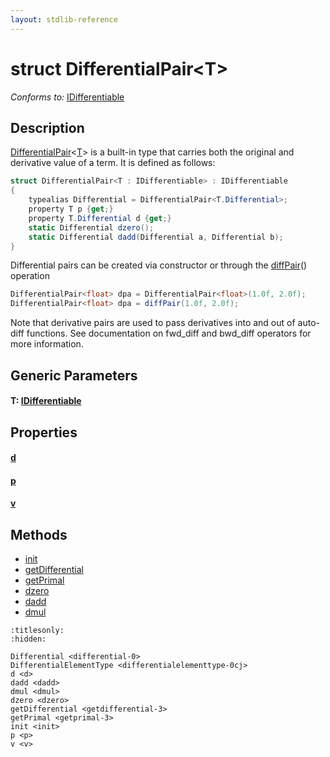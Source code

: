 ```yaml
---
layout: stdlib-reference
---
```


# struct DifferentialPair\<T\>

*Conforms to:* [IDifferentiable](../interfaces/idifferentiable-01/index.html)

## Description

<span class='code'><a href="index.html" class="code_type">DifferentialPair</a>&lt;<a href="index.html#typeparam-T" class="code_type">T</a>&gt;</span> is a built-in type that carries both the original and derivative value of a term.
It is defined as follows:
```csharp
struct DifferentialPair<T : IDifferentiable> : IDifferentiable
{
    typealias Differential = DifferentialPair<T.Differential>;
    property T p {get;}
    property T.Differential d {get;}
    static Differential dzero();
    static Differential dadd(Differential a, Differential b);
}
```

Differential pairs can be created via constructor or through the <span class='code'><a href=".html">diffPair</a>()</span> operation
```csharp
DifferentialPair<float> dpa = DifferentialPair<float>(1.0f, 2.0f);
DifferentialPair<float> dpa = diffPair(1.0f, 2.0f);
```
Note that derivative pairs are used to pass derivatives into and out of auto-diff functions.
See documentation on <span class='code'>fwd_diff</span> and <span class='code'>bwd_diff</span> operators for more information.


## Generic Parameters

####  <a id="typeparam-T"></a>T: [IDifferentiable](../interfaces/idifferentiable-01/index.html)

## Properties

####  <a id="decl-d"></a>[d](.html)
####  <a id="decl-p"></a>[p](.html)
####  <a id="decl-v"></a>[v](.html)

## Methods

* [init](../init.html)
* [getDifferential](../getdifferential-3.html)
* [getPrimal](../getprimal-3.html)
* [dzero](../dzero.html)
* [dadd](../dadd.html)
* [dmul](../dmul.html)


```{toctree}
:titlesonly:
:hidden:

Differential <differential-0>
DifferentialElementType <differentialelementtype-0cj>
d <d>
dadd <dadd>
dmul <dmul>
dzero <dzero>
getDifferential <getdifferential-3>
getPrimal <getprimal-3>
init <init>
p <p>
v <v>
```
